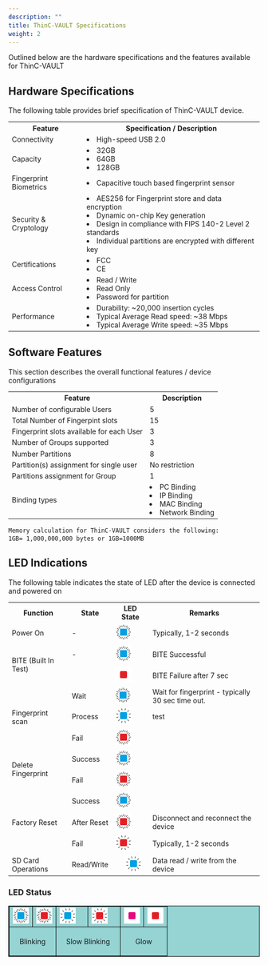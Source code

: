 ```yaml
---
description: ""
title: ThinC-VAULT Specifications
weight: 2
---
```


Outlined below are the hardware specifications and the features available for ThinC-VAULT

## Hardware Specifications

The following table provides brief specification of ThinC-VAULT device.


<table>
  <tr>
    <th>Feature</th>
    <th>Specification / Description</th>
    </tr>
  <tr>
    <td>Connectivity</td>
    <td><li>High-speed USB 2.0</td>
  </tr>
  <tr>
    <td>Capacity</td>
    <td><li>32GB<li> 64GB <li> 128GB</td>
  </tr>
  <tr>
    <td>Fingerprint Biometrics</td>
    <td><li>Capacitive touch based fingerprint sensor 
        </td>
    </tr>
   <tr>
    <td>Security & Cryptology </td>
    <td><li> AES256 for Fingerprint store and data encryption </li>
<li>Dynamic on-chip Key generation </li>
<li>Design in compliance with FIPS 140-2 Level 2 standards </li>
<li>Individual partitions are encrypted with different key</li></td>
   
  </tr>
    <tr>
    <td>Certifications</td>
    <td><li> FCC
        <li>CE
    </td>
  </tr>
   <tr>
      <td>Access Control</td>
      <td><li>Read / Write
          <li>Read Only
          <li>Password for partition</td>
    </tr>
       <tr>
    <td>Performance</td>
    <td><li>Durability: ~20,000 insertion cycles
        <li>Typical Average Read speed: ~38 Mbps
        <li>Typical Average Write speed: ~35 Mbps </td>
  </tr>
</table>


## Software Features

This section describes the overall functional features / device configurations

<table>
  <tr>
    <th>Feature</th>
    <th>Description</th>
    </tr>
  <tr>
    <td>Number of configurable Users</td>
    <td>5</td>
  </tr>
  <tr>
    <td>Total Number of Fingerpint slots</td>
    <td>15</td>
  </tr>
   <tr>
    <td>Fingerprint slots available for each User  </td>
    <td>3</td>
  </tr>
  <tr>
    <td>Number of Groups supported</td>
    <td>3</td>
  </tr>
   <tr>
    <td>Number Partitions</td>
    <td>8</td>
  </tr>
    <tr>
    <td>Partition(s) assignment for single user</td>
    <td>No restriction</td>
  </tr>
    <tr>
        <td>Partitions assignment for Group</td>
        <td>1</td>
    </tr>
    <tr>
        <td>Binding types</td>
            <td>
                <li>PC Binding
                <li>IP Binding
                <li>MAC Binding
                <li>Network Binding
            </td>
    </tr>
</table>

~~~
Memory calculation for ThinC-VAULT considers the following:
1GB= 1,000,000,000 bytes or 1GB=1000MB
~~~

## LED Indications

The following table indicates the state of LED after the device is connected and powered on

<table>
  <tr>
    <th>Function</th>
    <th>State</th>
    <th>LED State</th>
    <th>Remarks</th>
  </tr>
  <tr>
    <td>Power On</td>
    <td>-</td>
    <td><img alt="" style="padding : 1px;" src="BLUEBLINKING.png"></td>
    <td>Typically, 1-2 seconds</td>
  </tr>
  <tr>
    <td rowspan="2">BITE (Built In Test)</td>
    <td>-</td>
    <td><img alt="" style="padding : 1px;" src="BLUEBLINKING.png"></td>
    <td>BITE Successful</td>
  </tr>
  <tr>
    <td></td>
    <td><img alt="" style="padding : 1px;  " src="GLOWRED.png"></td>
    <td>BITE Failure after 7 sec</td>
  </tr>
  <tr>
    <td rowspan="3">Fingerprint scan</td>
    <td>Wait</td>
    <td><img alt="" style="margin. : 1px;" src="BLUEBLINKING.png"></td>
    <td>Wait for fingerprint - typically 30 sec time out.</td>
  </tr>
   <td>Process</td>
    <td ><img alt="" style="padding : 1px; " src="SLOWBLINKING BLUE.png"></td>
    <td> test</td>
  </tr>
  <tr >
    <td >Fail</td>
    <td ><img alt="" style="padding : 1px; " src="REDBLINKING.png"></td>
    <td> </td>
  </tr>
  <tr>
    <td rowspan="2" >Delete Fingerprint</td>
    <td>Success</td>
    <td><img alt="" style="padding : 1px;" src="BLUEBLINKING.png"></td>
  </tr>
  <tr >
    <td>Fail</td>
    <td><img alt="" style="padding : 1px; " src="REDBLINKING.png"></td>
  </tr>
  <tr>
    <td rowspan="3">Factory Reset</td>
    <td>Success</td>
    <td><img alt="" style="padding : 1px;" src="BLUEBLINKING.png"></td>
  </tr>
  <tr>
    <td>After Reset</td>
    <td><img alt="" style="padding : 1px;" src="REDBLINKING.png"></td>
    <td>Disconnect and reconnect the device</td>
  </tr>
  <tr>
    <td>Fail</td>
    <td><img alt="" style="padding : 1px; " src="SLOW BLINKING RED.png"></td>
    <td>Typically, 1-2 seconds</td>
  </tr>
  <tr >
    <td >SD Card Operations</td>
    <td>Read/Write</td>
    <td><img alt="" style="padding : 1px; margin : 0px 20px; " src="SLOWBLINKING BLUE.png"></td>
    <td>Data read / write from the device</td>
  </tr>
</table>

</div>

### LED Status

<table style="border: 1px solid black; background-color: #96D4D4">
  <tr> 
      <td style="border: 1px solid black; "><img alt=""  src="BLUEBLINKING.png"></td>
      <td style="border: 1px solid black; "><img alt=""  src="REDBLINKING.png"></td>
      <td style="border: 1px solid black; "><img alt=""  src="SLOWBLINKING BLUE.png"></td>
      <td style="border: 1px solid black; "><img alt=""  src="SLOW BLINKING RED.png"></td>
      <td style="border: 1px solid black; "><img alt="" src="GLOWPINK.png"></td>
      <td style="border: 1px solid black; "><img alt=""  src="GLOWRED.png"></td>
  </tr>
  <tr>
      <td colspan="2" style="padding : 20px; border: 1px solid black; text-align: center;">Blinking</td>
      <td colspan="2" style="padding : 20px; border: 1px solid black; text-align: center;">Slow Blinking</td>
      <td colspan="2" style="padding : 20px; border: 1px solid black; text-align: center;">Glow</td>
  </tr>
</table>